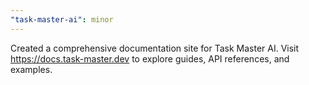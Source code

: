 ```yaml
---
"task-master-ai": minor
---
```


Created a comprehensive documentation site for Task Master AI. Visit https://docs.task-master.dev to explore guides, API references, and examples.
